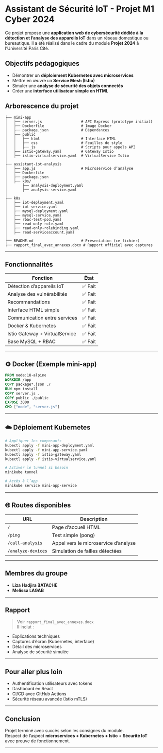 # Assistant de Sécurité IoT - Projet M1 Cyber 2024

Ce projet propose une **application web de cybersécurité dédiée à la détection et l’analyse des appareils IoT** dans un réseau domestique ou bureautique. Il a été réalisé dans le cadre du module **Projet 2024** à l’Université Paris Cité.


## Objectifs pédagogiques

- Démontrer un **déploiement Kubernetes avec microservices**
- Mettre en œuvre un **Service Mesh (Istio)**
- Simuler une **analyse de sécurité des objets connectés**
- Créer une **interface utilisateur simple en HTML**

## Arborescence du projet

```
├── mini-app
│   ├── server.js                  # API Express (prototype initial)
│   ├── Dockerfile                 # Image Docker
│   ├── package.json               # Dépendances
│   ├── public
│   │   ├── html                   # Interface HTML
│   │   ├── css                    # Feuilles de style
│   │   ├── js                     # Scripts pour appels API
│   ├── istio-gateway.yaml         # Gateway Istio
│   ├── istio-virtualservice.yaml  # VirtualService Istio
│
├── assistant-iot-analysis
│   ├── app.js                     # Microservice d’analyse
│   ├── Dockerfile
│   ├── package.json
│   ├── k8s/
│       ├── analysis-deployment.yaml
│       ├── analysis-service.yaml
│
├── k8s
│   ├── iot-deployment.yaml
│   ├── iot-service.yaml
│   ├── mysql-deployment.yaml
│   ├── mysql-service.yaml
│   ├── rbac-test-pod.yaml
│   ├── read-only-role.yaml
│   ├── read-only-rolebinding.yaml
│   ├── read-serviceaccount.yaml
│
├── README.md                      # Présentation (ce fichier)
├── rapport_final_avec_annexes.docx # Rapport officiel avec captures
```

---

## Fonctionnalités

| Fonction                         | État     |
|----------------------------------|----------|
| Détection d’appareils IoT       | ✅ Fait   |
| Analyse des vulnérabilités      | ✅ Fait   |
| Recommandations                 | ✅ Fait   |
| Interface HTML simple           | ✅ Fait   |
| Communication entre services    | ✅ Fait   |
| Docker & Kubernetes             | ✅ Fait   |
| Istio Gateway + VirtualService  | ✅ Fait   |
| Base MySQL + RBAC               | ✅ Fait 

---

## ⚙️ Docker (Exemple mini-app)

```dockerfile
FROM node:18-alpine
WORKDIR /app
COPY package*.json ./
RUN npm install
COPY server.js .
COPY public ./public
EXPOSE 3000
CMD ["node", "server.js"]
```

---

## ☁️ Déploiement Kubernetes

```bash
# Appliquer les composants
kubectl apply -f mini-app-deployment.yaml
kubectl apply -f mini-app-service.yaml
kubectl apply -f istio-gateway.yaml
kubectl apply -f istio-virtualservice.yaml

# Activer le tunnel si besoin
minikube tunnel

# Accès à l’app
minikube service mini-app-service
```

---

## 🌐 Routes disponibles

| URL                               | Description                          |
|----------------------------------|--------------------------------------|
| `/`                              | Page d’accueil HTML                  |
| `/ping`                          | Test simple (pong)                   |
| `/call-analysis`                 | Appel vers le microservice d’analyse |
| `/analyze-devices`              | Simulation de failles détectées      |

---

## Membres du groupe

- **Liza Hadjira BATACHE**
- **Melissa LAGAB**

---

## Rapport

> Voir `rapport_final_avec_annexes.docx`  
> Il inclut :
- Explications techniques
- Captures d’écran (Kubernetes, interface)
- Détail des microservices
- Analyse de sécurité simulée

---

## Pour aller plus loin 

- Authentification utilisateurs avec tokens
- Dashboard en React
- CI/CD avec GitHub Actions
- Sécurité réseau avancée (Istio mTLS)

---

## Conclusion

Projet terminé avec succès selon les consignes du module.  
Respect de l’aspect **microservices + Kubernetes + Istio + Sécurité IoT** avec preuve de fonctionnement.

---
